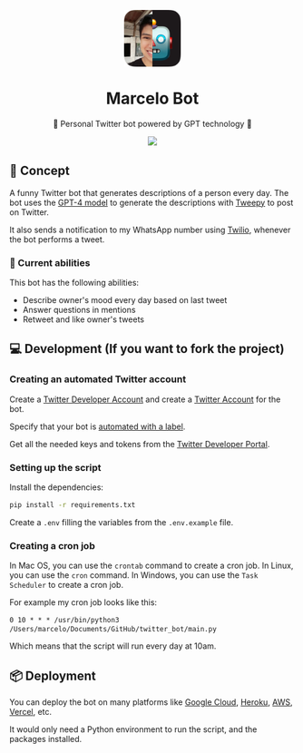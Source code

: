 <p align="center">
  <img
    src=".github/logo.png"
    align="center"
    width="100"
    alt="360macky Bot"
    title="360macky Bot"
  />
  <h1 align="center">Marcelo Bot</h1>
</p>

<p align="center">
    🤖 Personal Twitter bot powered by GPT technology 🦄
</p>

<p align="center">
  <a href="https://www.tweepy.org">
    <img src="https://img.shields.io/static/v1?label=Tweepy&message=4.13.0&color=1DA1F2&logo=twitter" />
  </a>
</p>


## 🚀 Concept

A funny Twitter bot that generates descriptions of a person every day. The bot uses the [GPT-4 model](https://openai.com/product/gpt-4) to generate the descriptions with [Tweepy](https://www.tweepy.org/) to post on Twitter.

It also sends a notification to my WhatsApp number using [Twilio](https://www.twilio.com/), whenever the bot performs a tweet.

### 🤖 Current abilities

This bot has the following abilities:

- Describe owner's mood every day based on last tweet
- Answer questions in mentions
- Retweet and like owner's tweets

## 💻 Development (If you want to fork the project)

### Creating an automated Twitter account

Create a [Twitter Developer Account](https://developer.twitter.com/en/apply-for-access) and create a [Twitter Account](https://twitter.com/i/flow/signup) for the bot.

Specify that your bot is [automated with a label](https://help.twitter.com/en/using-twitter/automated-account-labels).

Get all the needed keys and tokens from the [Twitter Developer Portal](https://developer.twitter.com/en/portal/dashboard).

### Setting up the script

Install the dependencies:

```bash
pip install -r requirements.txt
```

Create a `.env` filling the variables from the `.env.example` file.

### Creating a cron job

In Mac OS, you can use the `crontab` command to create a cron job. In Linux, you can use the `cron` command. In Windows, you can use the `Task Scheduler` to create a cron job.

For example my cron job looks like this:

```
0 10 * * * /usr/bin/python3 /Users/marcelo/Documents/GitHub/twitter_bot/main.py
```

Which means that the script will run every day at 10am.

## 📦 Deployment

You can deploy the bot on many platforms like [Google Cloud](https://cloud.google.com/), [Heroku](https://www.heroku.com/), [AWS](https://aws.amazon.com/), [Vercel](https://vercel.com/), etc.

It would only need a Python environment to run the script, and the packages installed.
